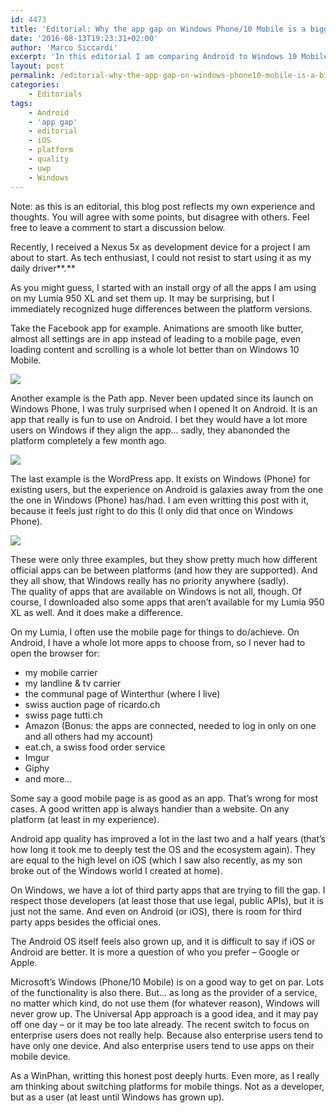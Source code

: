 ```yaml
---
id: 4473
title: 'Editorial: Why the app gap on Windows Phone/10 Mobile is a bigger problem than I thought'
date: '2016-08-13T19:23:31+02:00'
author: 'Marco Siccardi'
excerpt: 'In this editorial I am comparing Android to Windows 10 Mobile, and explain in detail why the app gap on Windows 10 (Mobile) is in fact an even bigger problem than I ever thought. '
layout: post
permalink: /editorial-why-the-app-gap-on-windows-phone10-mobile-is-a-bigger-problem-than-i-thought/
categories:
    - Editorials
tags:
    - Android
    - 'app gap'
    - editorial
    - iOS
    - platform
    - quality
    - uwp
    - Windows
---
```


Note: as this is an editorial, this blog post reflects my own experience and thoughts. You will agree with some points, but disagree with others. Feel free to leave a comment to start a discussion below.

Recently, I received a Nexus 5x as development device for a project I am about to start. As tech enthusiast, I could not resist to start using it as my daily driver**.**

As you might guess, I started with an install orgy of all the apps I am using on my Lumia 950 XL and set them up. It may be surprising, but I immediately recognized huge differences between the platform versions.

Take the Facebook app for example. Animations are smooth like butter, almost all settings are in app instead of leading to a mobile page, even loading content and scrolling is a whole lot better than on Windows 10 Mobile.

![](/assets/img/2016/08/wp-1471112068972.png)


Another example is the Path app. Never been updated since its launch on Windows Phone, I was truly surprised when I opened It on Android. It is an app that really is fun to use on Android. I bet they would have a lot more users on Windows if they align the app… sadly, they abanonded the platform completely a few month ago.

![](/assets/img/2016/08/wp-1471112104434.png)


The last example is the WordPress app. It exists on Windows (Phone) for existing users, but the experience on Android is galaxies away from the one the one in Windows (Phone) has/had. I am even writting this post with it, because it feels just right to do this (I only did that once on Windows Phone).

![](/assets/img/2016/08/wp-1471115476863.png)


These were only three examples, but they show pretty much how different official apps can be between platforms (and how they are supported). And they all show, that Windows really has no priority anywhere (sadly).  
The quality of apps that are available on Windows is not all, though. Of course, I downloaded also some apps that aren’t available for my Lumia 950 XL as well. And it does make a difference.

On my Lumia, I often use the mobile page for things to do/achieve. On Android, I have a whole lot more apps to choose from, so I never had to open the browser for:

- my mobile carrier
- my landline &amp; tv carrier
- the communal page of Winterthur (where I live)
- swiss auction page of ricardo.ch
- swiss page tutti.ch
- Amazon (Bonus: the apps are connected, needed to log in only on one and all others had my account)
- eat.ch, a swiss food order service
- Imgur
- Giphy
- and more…

Some say a good mobile page is as good as an app. That’s wrong for most cases. A good written app is always handier than a website. On any platform (at least in my experience).

Android app quality has improved a lot in the last two and a half years (that’s how long it took me to deeply test the OS and the ecosystem again). They are equal to the high level on iOS (which I saw also recently, as my son broke out of the Windows world I created at home).

On Windows, we have a lot of third party apps that are trying to fill the gap. I respect those developers (at least those that use legal, public APIs), but it is just not the same. And even on Android (or iOS), there is room for third party apps besides the official ones.

The Android OS itself feels also grown up, and it is difficult to say if iOS or Android are better. It is more a question of who you prefer – Google or Apple.

Microsoft’s Windows (Phone/10 Mobile) is on a good way to get on par. Lots of the functionality is also there. But… as long as the provider of a service, no matter which kind, do not use them (for whatever reason), Windows will never grow up. The Universal App approach is a good idea, and it may pay off one day – or it may be too late already. The recent switch to focus on enterprise users does not really help. Because also enterprise users tend to have only one device. And also enterprise users tend to use apps on their mobile device.

As a WinPhan, writting this honest post deeply hurts. Even more, as I really am thinking about switching platforms for mobile things. Not as a developer, but as a user (at least until Windows has grown up).